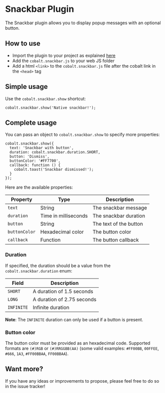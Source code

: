 # Snackbar Plugin

The Snackbar plugin allows you to display popup messages with an optional button.

## How to use

- Import the plugin to your project as explained [here](https://github.com/cobaltians/cobalt/wiki/Plugins-usage)
- Add the `cobalt.snackbar.js` to your web JS folder
- Add a html `<link>` to the `cobalt.snackbar.js` file after the cobalt link in the `<head>` tag

## Simple usage

Use the `cobalt.snackbar.show` shortcut:

    cobalt.snackbar.show('Native snackbar!');

## Complete usage

You can pass an object to `cobalt.snackbar.show` to specify more properties:

    cobalt.snackbar.show({
      text: 'Snackbar with button',
      duration: cobalt.snackbar.duration.SHORT,
      button: 'Dismiss',
      buttonColor: '#FF7700',
      callback: function () {
        cobalt.toast('Snackbar dismissed!');
      }
    });

Here are the available properties:

| Property | Type | Description |
|----------|------|-------------|
| `text` | String | The snackbar message |
| `duration` | Time in milliseconds | The snackbar duration |
| `button` | String | The text of the button |
| `buttonColor` | Hexadecimal color | The button color |
| `callback` | Function | The button callback |

### Duration

If specified, the duration should be a value from the `cobalt.snackbar.duration` enum:

| Field | Description |
|-------|-------------|
| `SHORT` | A duration of 1.5 seconds |
| `LONG` | A duration of 2.75 seconds |
| `INFINITE` | Infinite duration |

__Note__: The `INFINITE` duration can only be used if a button is present.

### Button color

The button color must be provided as an hexadecimal code. Supported formats are `(#)RGB` or `(#)RRGGBB(AA)` (some valid examples: `#FF00BB`, `00FFEE`, `#666`, `1A3`, `#FF00BBAA`, `FF00BBAA`).

## Want more?

If you have any ideas or improvements to propose, please feel free to do so in the issue tracker!
